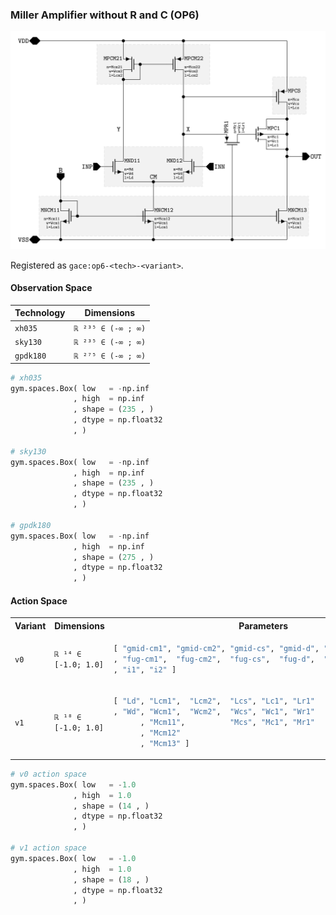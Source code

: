 ### Miller Amplifier without R and C (OP6)

![op6](https://raw.githubusercontent.com/matthschw/ace/main/figures/op6.png)

Registered as `gace:op6-<tech>-<variant>`.

#### Observation Space

| Technology | Dimensions         |
|------------|--------------------|
| `xh035`    | `ℝ ²³⁵ ∈ (-∞ ; ∞)` |
| `sky130`   | `ℝ ²³⁵ ∈ (-∞ ; ∞)` |
| `gpdk180`  | `ℝ ²⁷⁵ ∈ (-∞ ; ∞)` |

```python
# xh035
gym.spaces.Box( low   = -np.inf
              , high  = np.inf
              , shape = (235 , )
              , dtype = np.float32
              , )

# sky130
gym.spaces.Box( low   = -np.inf
              , high  = np.inf
              , shape = (235 , )
              , dtype = np.float32
              , )

# gpdk180
gym.spaces.Box( low   = -np.inf
              , high  = np.inf
              , shape = (275 , )
              , dtype = np.float32
              , )
```

#### Action Space

<table>
<tr><th>Variant</th><th>Dimensions</th> <th>Parameters</th></tr>
<tr> 
<td> 

`v0` 

</td> 
<td> 

`ℝ ¹⁴ ∈ [-1.0; 1.0]`

</td>
<td>

```python
[ "gmid-cm1", "gmid-cm2", "gmid-cs", "gmid-d", "gmid-r1", "gmid-c1"
, "fug-cm1",  "fug-cm2",  "fug-cs",  "fug-d",  "fug-r1",  "fug-c1"
, "i1", "i2" ]
```

</td>
</tr>
<tr> 
<td> 

`v1` 

</td> 
<td> 

`ℝ ¹⁸ ∈ [-1.0; 1.0]`

</td>
<td>

```python
[ "Ld", "Lcm1",  "Lcm2",  "Lcs", "Lc1", "Lr1"
, "Wd", "Wcm1",  "Wcm2",  "Wcs", "Wc1", "Wr1"
      , "Mcm11",          "Mcs", "Mc1", "Mr1" 
      , "Mcm12"
      , "Mcm13" ]
```

</td>
</tr>
</table>

```python
# v0 action space
gym.spaces.Box( low   = -1.0
              , high  = 1.0
              , shape = (14 , )
              , dtype = np.float32
              , )

# v1 action space
gym.spaces.Box( low   = -1.0
              , high  = 1.0
              , shape = (18 , )
              , dtype = np.float32
              , )
```



